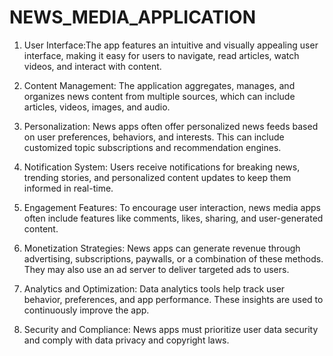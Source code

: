 # NEWS_MEDIA_APPLICATION


1. User Interface:The app features an intuitive and visually appealing user interface, making it easy for users to navigate, read articles, watch videos, and interact with content.

2. Content Management: The application aggregates, manages, and organizes news content from multiple sources, which can include articles, videos, images, and audio.

3. Personalization: News apps often offer personalized news feeds based on user preferences, behaviors, and interests. This can include customized topic subscriptions and recommendation engines.

4. Notification System: Users receive notifications for breaking news, trending stories, and personalized content updates to keep them informed in real-time.

5. Engagement Features: To encourage user interaction, news media apps often include features like comments, likes, sharing, and user-generated content.

6. Monetization Strategies: News apps can generate revenue through advertising, subscriptions, paywalls, or a combination of these methods. They may also use an ad server to deliver targeted ads to users.

7. Analytics and Optimization: Data analytics tools help track user behavior, preferences, and app performance. These insights are used to continuously improve the app.

8. Security and Compliance: News apps must prioritize user data security and comply with data privacy and copyright laws.


